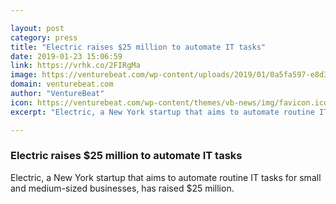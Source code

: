 ```yaml
---

layout: post
category: press
title: "Electric raises $25 million to automate IT tasks"
date: 2019-01-23 15:06:59
link: https://vrhk.co/2FIRgMa
image: https://venturebeat.com/wp-content/uploads/2019/01/0a5fa597-e8d3-459d-804f-075247183933.png?w=1200&strip=all
domain: venturebeat.com
author: "VentureBeat"
icon: https://venturebeat.com/wp-content/themes/vb-news/img/favicon.ico
excerpt: "Electric, a New York startup that aims to automate routine IT tasks for small and medium-sized businesses, has raised $25 million."

---
```


### Electric raises $25 million to automate IT tasks

Electric, a New York startup that aims to automate routine IT tasks for small and medium-sized businesses, has raised $25 million.